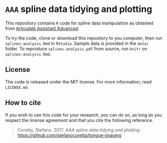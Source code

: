 # `AAA` spline data tidying and plotting

This repository contains `R` code for spline data manipulation as obtained from [Articulate Assistant Advanced](http://www.articulateinstruments.com/aaa/).

To try the code, clone or download this repository to you computer, then run `splines-analysis.Rmd` in `RStudio`.
Sample data is provided in the `data/` folder.
To reproduce `splines-analysis.pdf` from source, run `knitr` on `splines-analysis.Rmd`.

## License

The code is released under the MIT license.
For more information, read `LICENSE.md`.

## How to cite

If you wish to use this code for your research, you can do so, as long as you respect the license agreement and that you cite the following reference.

> Coretta, Stefano. 2017. *AAA spline data tidying and plotting*. <https://github.com/stefanocoretta/tongue-imaging>
